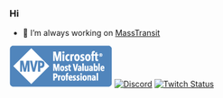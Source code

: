 ### Hi

- 🔭 I’m always working on [MassTransit](https://github.com/MassTransit/MassTransit)


![Microsoft MVP](https://github.com/phatboyg/phatboyg/raw/master/images/MVP_Horizontal_BlueOnly.png)
[![Discord](https://img.shields.io/discord/682238261753675864)](https://discord.gg/rNpQgYn)
[![Twitch Status](https://img.shields.io/twitch/status/phatboyg)](https://twitch.tv/phatboyg)

<!--
**phatboyg/phatboyg** is a ✨ _special_ ✨ repository because its `README.md` (this file) appears on your GitHub profile.

Here are some ideas to get you started:

- 🔭 I’m currently working on ...
- 🌱 I’m currently learning ...
- 👯 I’m looking to collaborate on ...
- 🤔 I’m looking for help with ...
- 💬 Ask me about ...
- 📫 How to reach me: ...
- 😄 Pronouns: ...
- ⚡ Fun fact: ...
-->
